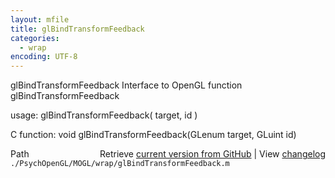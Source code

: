 ```yaml
---
layout: mfile
title: glBindTransformFeedback
categories:
  - wrap
encoding: UTF-8
---
```


glBindTransformFeedback  Interface to OpenGL function glBindTransformFeedback  

usage:  glBindTransformFeedback( target, id )  

C function:  void glBindTransformFeedback(GLenum target, GLuint id)  


<div class="code_header" style="text-align:right;">
  <span style="float:left;">Path&nbsp;&nbsp;</span> <span class="counter">Retrieve <a href=
  "https://raw.github.com/Psychtoolbox-3/Psychtoolbox-3/beta/./PsychOpenGL/MOGL/wrap/glBindTransformFeedback.m">current version from GitHub</a> | View <a href=
  "https://github.com/Psychtoolbox-3/Psychtoolbox-3/commits/beta/./PsychOpenGL/MOGL/wrap/glBindTransformFeedback.m">changelog</a></span>
</div>
<div class="code">
  <code>./PsychOpenGL/MOGL/wrap/glBindTransformFeedback.m</code>
</div>
